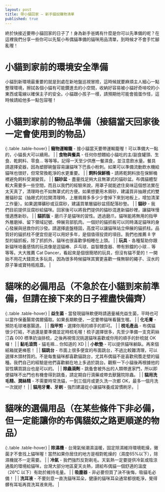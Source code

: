 ```yaml
---
layout: post
title: 帶小貓回家 – 新手貓奴購物清單
published: true
---
```


終於快接近要帶小貓回家的日子了！身為新手爸媽有什麼是你可以先準備的呢？在這裡我們分享一些你可以先幫小布偶貓準備的貓咪用品清單，到時候才不會手忙腳亂喔！

# 小貓到家前的環境安全準備

小貓到新環境最重要的就是到處在新地盤巡視冒險，這時候就要麻煩主人細心一點整理環境，擦拭各個小貓有可能鑽進去的小空間，收納好容易被小貓好奇啃咬的小東西或電線以確保主子的安全。小貓跟小孩子一樣，請預期他可能會搗蛋作怪，這時候請給他多一點包容喔！

# 小貓到家前的物品準備（接貓當天回家後一定會使用到的物品）

{:.table .table-hover}
| **寵物運輸籠** - 接小貓當天要帶運輸籠喔！可以準備大一點的，小貓長大可以續用。 |
| **食物與餐具** - 任何你想餵給小貓吃的主/副食罐頭、生食、乾飼料、零食... 等等等。記得一天至少供應一餐濕食，並注意飲水量。餐具請選擇瓷器，因為塑膠碗盤容易讓貓咪下巴長小粉刺。如果可以準備流動飲水機給貓咪也很好，但常常換乾淨的水更重要。 |
| **飼料保鮮桶** - 請將乾飼料放在保鮮桶裡避免飼料受潮變質。 |
| **貓砂盆** - 盡量找足夠大且無罩式的貓砂盆。布偶貓體型較大需要多一些空間，而且以我們的經驗來說，用罩子就能遮住臭味這個想法實在太天真了，清理時也不如無罩式的方便。如果想要用木屑砂，建議買非抽屜式的雙層貓砂盆（抽屜式的拉開清理時，上層屑屑多多少少會掉下來到地板上，增加清潔工作量）。如果選擇礦砂或豆腐砂，建議買單層貓砂盆搭配落砂墊。 |
| **貓砂** - 我們目前提供豆腐砂給貓咪。回家後可以將我們提供的貓砂混進新貓砂裡，讓貓咪慢慢適應新砂。 |
| **貓抓版** - 磨爪子是貓咪的習性。透過磨爪，貓咪能將無用的指甲外層磨掉、留下領域記號、伸展背部肌肉。一個好的貓抓板可以同時滿足貓咪的身心發展與拯救你的沙發。請選擇底盤穩固，高度可以讓貓咪站立伸展的貓抓柱。品質好的貓抓柱不便宜但是可以用好多年，是個值得投資的項目。我們也推薦 8 字型的貓抓板，除了抓抓外，貓咪也很喜歡爭相睡在上頭。 |
| **玩具** - 各種幫助你跟新貓咪培養感情的玩具像是逗貓棒、乒乓球、益智餵食器、帶有鈴鐺的小球... 等等等。大大推薦 Cat Dancer，看起來是個很簡陋的玩具，但沒有貓不愛的！一開始不用花大錢買太多玩具，因為很多時候貓咪其實更喜歡一條無聊的繩子、沒水的原子筆或寶特瓶瓶蓋。 |

# 貓咪的必備用品（不急於在小貓到來前準備，但請在接下來的日子裡盡快備齊）

{:.table .table-hover}
| **益生菌** - 當發現貓咪軟便時請適量補充益生菌，平時也可以當作保養腸胃偶爾攝取。如果長期軟便，一定要帶貓咪看醫生喔。 |
| **化毛膏** - 預防毛球堵塞腸道。 |
| **指甲剪** - 選擇你用的順手的即可。 |
| **梳毛產品** - 布偶貓很少打結，不過還是要準備並定時梳毛喔！梳子選擇很多，先至少準備一支克莉絲汀森 000 標準奶油排梳，之後再視情況挑選貓咪喜歡或你用的順手的針梳就 OK 囉！ |
| **黏毛滾筒** - 貓毛嘛... 你知道的 XD |
| **小軟墊** - 可以提供貓咪躺臥。再來個紙箱就更棒惹！ |
| **貓跳台** - 市面上很多便宜的布面跳台，不過比較難清理，可以選擇木頭材質的。不是每隻貓咪都喜歡貓跳台，尤其布偶貓不是喜歡飛簷走壁的貓種。我們自己的經驗是他們喜歡躺在地上多過於跳台。觀察一下小貓後再根據他的習性購買跳台也是可以的。 |
| **除蟲滴劑** - 跳蚤會被外出的人類帶進家門，所以即便貓咪不出門也有機會得到跳蚤，請定期自行滴藥或帶去獸醫院除蟲。 |
| **貓用洗毛精、潤絲精** - 不需要時常洗貓，一到三個月或更久洗一次都 OK，最多一個月洗一次就好！ |
| **貓用牙膏、牙刷** - 強烈建議從小讓貓咪養成習慣刷牙。 |

# 貓咪的選備用品（在某些條件下非必備，但一定能讓你的布偶貓奴之路更順遂的物品）

{:.table .table-hover}
| **除濕機** - 台灣氣候潮濕溫暖，固定除濕維持環境乾燥，黴菌才不會找上貓咪喔！當然如果你居住的地方是相對乾燥的（濕度65%以下），除濕機就不一定需要。 |
| **冷氣** - 我們強烈反對剃毛。天氣熱一定要提供冷氣或陰涼通風的環境給貓咪，台灣大部分地區夏天炎熱，請給布偶貓一個舒適的溫度（26°C 以下）有助於維持毛量。 |
| **吸塵器** - 非必要但買了決不後悔，吸貓毛必備！ |
| **洗耳液** - 不要刻意一直洗貓咪耳朵，健康的貓咪耳朵通常都很乾淨，覺得髒有耳垢再買洗耳液來用。 |
